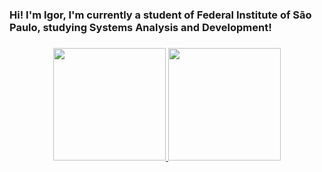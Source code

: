 ### Hi! I'm Igor, I'm currently a student of Federal Institute of São Paulo, studying Systems Analysis and Development! <h3>
 
<div align="center">
  <a href="https://github.com/WicIgor">
  <img height="180em" src="https://github-readme-stats.vercel.app/api?username=WicIgor&show_icons=true&theme=tokyonight&include_all_commits=true&count_private=true"/>
  <img height="180em" src="https://github-readme-stats.vercel.app/api/top-langs/?username=WicIgor&layout=compact&langs_count=7&theme=tokyonight"/>
</div>
